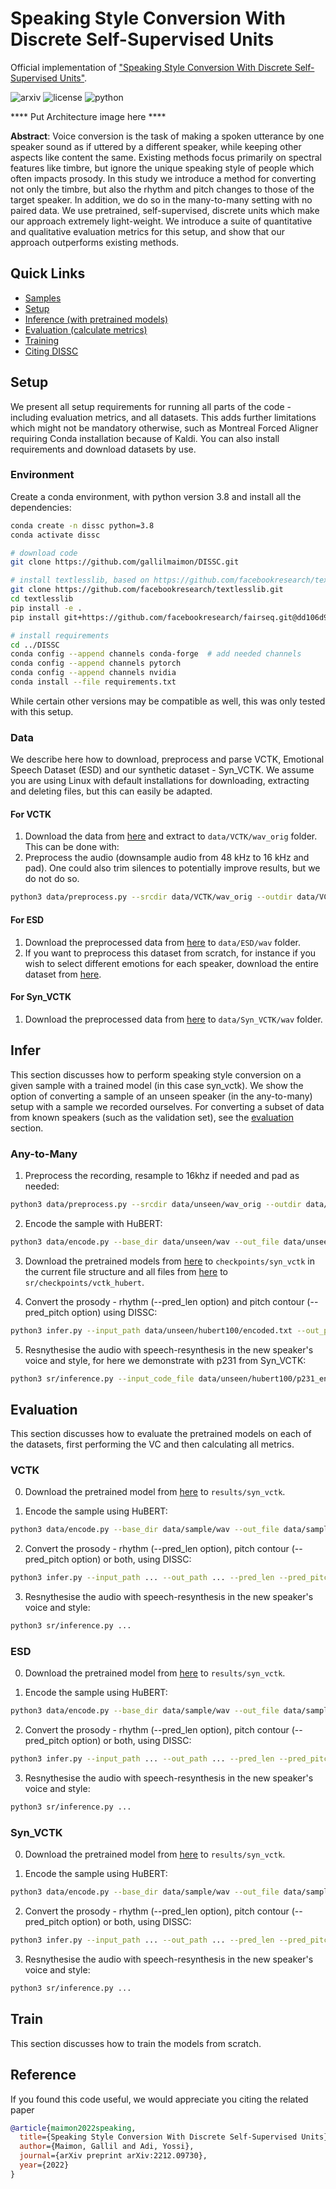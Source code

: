 # Speaking Style Conversion With Discrete Self-Supervised Units
Official implementation of ["Speaking Style Conversion With Discrete Self-Supervised Units"](https://arxiv.org/abs/2212.09730).

![arxiv](https://img.shields.io/badge/arxiv-2212.09730-darkgreen.svg) ![license](https://img.shields.io/badge/license-MIT-blue.svg) ![python](https://img.shields.io/badge/python-3.8-purple.svg)

**** Put Architecture image here ****

__Abstract__: Voice conversion is the task of making a spoken utterance by one speaker sound as if uttered by a different speaker, while keeping other aspects like content the same. Existing methods focus primarily on spectral features like timbre, but ignore the unique speaking style of people which often impacts prosody. In this study we introduce a method for converting not only the timbre, but also the rhythm and pitch changes to those of the target speaker. In addition, we do so in the many-to-many setting with no paired data. We use pretrained, self-supervised, discrete units which make our approach extremely light-weight. We introduce a suite of quantitative and qualitative evaluation metrics for this setup, and show that our approach outperforms existing methods.

## Quick Links
* [Samples](https://pages.cs.huji.ac.il/adiyoss-lab/dissc/)
* [Setup](#setup)
* [Inference (with pretrained models)](#infer)
* [Evaluation (calculate metrics)](#evaluation)
* [Training](#train)
* [Citing DISSC](#reference)

## Setup
We present all setup requirements for running all parts of the code - including evaluation metrics, and all datasets. This adds further limitations which might not be mandatory otherwise, such as Montreal Forced Aligner requiring Conda installation because of Kaldi. You can also install requirements and download datasets by use.

### Environment
Create a conda environment, with python version 3.8 and install all the dependencies:
```sh
conda create -n dissc python=3.8
conda activate dissc

# download code
git clone https://github.com/gallilmaimon/DISSC.git

# install textlesslib, based on https://github.com/facebookresearch/textlesslib#installation
git clone https://github.com/facebookresearch/textlesslib.git
cd textlesslib
pip install -e .
pip install git+https://github.com/facebookresearch/fairseq.git@dd106d9534b22e7db859a6b87ffd7780c38341f8

# install requirements
cd ../DISSC
conda config --append channels conda-forge  # add needed channels
conda config --append channels pytorch
conda config --append channels nvidia
conda install --file requirements.txt
```

While certain other versions may be compatible as well, this was only tested with this setup.

### Data
We describe here how to download, preprocess and parse VCTK, Emotional Speech Dataset (ESD) and our synthetic dataset - Syn_VCTK. We assume you are using Linux with default installations for downloading, extracting and deleting files, but this can easily be adapted.

#### For VCTK
1. Download the data from [here](https://datashare.ed.ac.uk/handle/10283/3443) and extract to ```data/VCTK/wav_orig``` folder. This can be done with:
2. Preprocess the audio (downsample audio from 48 kHz to 16 kHz and pad). One could also trim silences to potentially improve results, but we do not do so.
```sh
python3 data/preprocess.py --srcdir data/VCTK/wav_orig --outdir data/VCTK/wav --pad --postfix mic2.flac
```

#### For ESD
1. Download the preprocessed data from [here](https://drive.google.com/file/d/1pX-G5geLLHc0852ZD_YlJwNa8_NKspaL/view?usp=share_link) to ```data/ESD/wav``` folder.
2. If you want to preprocess this dataset from scratch, for instance if you wish to select different emotions for each speaker, download the entire dataset from [here](https://drive.google.com/file/d/1scuFwqh8s7KIYAfZW1Eu6088ZAK2SI-v/view).

#### For Syn_VCTK
1. Download the preprocessed data from [here](https://drive.google.com/file/d/1xOBGa-t2z8fSTU8aveVgiVsILdNVzvaG/view?usp=share_link) to ```data/Syn_VCTK/wav``` folder.


## Infer
This section discusses how to perform speaking style conversion on a given sample with a trained model (in this case syn_vctk). We show the option of converting a sample of an unseen speaker (in the any-to-many) setup with a sample we recorded ourselves. For converting a subset of data from known speakers (such as the validation set), see the [evaluation](#evaluation) section.

### Any-to-Many
1. Preprocess the recording, resample to 16khz if needed and pad as needed:
```sh
python3 data/preprocess.py --srcdir data/unseen/wav_orig --outdir data/unseen/wav --pad --postfix .wav
```

2. Encode the sample with HuBERT:
```sh
python3 data/encode.py --base_dir data/unseen/wav --out_file data/unseen/hubert100/encoded.txt --device cuda:0
```

3. Download the pretrained models from [here](https://drive.google.com/drive/folders/1oTvW0lxIyrPuEUchfTBSXYpdNMUUXh6n?usp=share_link) to ```checkpoints/syn_vctk``` in the current file structure and all files from [here](https://drive.google.com/drive/folders/1LNP0u35EuBeGmXG5UIjyQnlWS78F2nGm?usp=share_link) to ```sr/checkpoints/vctk_hubert```.

4. Convert the prosody - rhythm (--pred_len option) and pitch contour (--pred_pitch option) using DISSC:
```sh
python3 infer.py --input_path data/unseen/hubert100/encoded.txt --out_path data/unseen/pred_hubert/ --pred_len --pred_pitch --len_model checkpoints/syn_vctk_baseline/len/ --pitch_model checkpoints/syn_vctk_baseline/pitch/ --f0_path data/Syn_VCTK/hubert100/f0_stats.pkl --vc --target_speakers p231 p239 p245 p270
```

5. Resnythesise the audio with speech-resynthesis in the new speaker's voice and style, for here we demonstrate with p231 from Syn_VCTK:
```sh
python3 sr/inference.py --input_code_file data/unseen/hubert100/p231_encoded.txt --data_path data/unseen/wav --out_path dissc_p231 --checkpoint_file sr/checkpoints/vctk_hubert --unseen_speaker --id_to_spkr data/Syn_VCTK/hubert100/id_to_spkr.pkl
```

## Evaluation
This section discusses how to evaluate the pretrained models on each of the datasets, first performing the VC and then calculating all metrics.

### VCTK
0. Download the pretrained model from [here]() to ```results/syn_vctk```.

1. Encode the sample using HuBERT:
```sh
python3 data/encode.py --base_dir data/sample/wav --out_file data/sample/hubert/encoded.txt --device cuda:0
```

2. Convert the prosody - rhythm (--pred_len option), pitch contour (--pred_pitch option) or both, using DISSC:
```sh
python3 infer.py --input_path ... --out_path ... --pred_len --pred_pitch --len_model results/vctk_baseline/len/ --pitch_model results/vctk_baseline/pitch/ --f0_path data/VCTK/hubert100/f0_stats.pkl --vc --target_speakers p245
```

3. Resnythesise the audio with speech-resynthesis in the new speaker's voice and style:
```sh
python3 sr/inference.py ...
```

### ESD
0. Download the pretrained model from [here]() to ```results/syn_vctk```.

1. Encode the sample using HuBERT:
```sh
python3 data/encode.py --base_dir data/sample/wav --out_file data/sample/hubert/encoded.txt --device cuda:0
```

2. Convert the prosody - rhythm (--pred_len option), pitch contour (--pred_pitch option) or both, using DISSC:
```sh
python3 infer.py --input_path ... --out_path ... --pred_len --pred_pitch --len_model results/vctk_baseline/len/ --pitch_model results/vctk_baseline/pitch/ --f0_path data/VCTK/hubert100/f0_stats.pkl --vc --target_speakers p245
```

3. Resnythesise the audio with speech-resynthesis in the new speaker's voice and style:
```sh
python3 sr/inference.py ...
```

### Syn_VCTK
0. Download the pretrained model from [here]() to ```results/syn_vctk```.

1. Encode the sample using HuBERT:
```sh
python3 data/encode.py --base_dir data/sample/wav --out_file data/sample/hubert/encoded.txt --device cuda:0
```

2. Convert the prosody - rhythm (--pred_len option), pitch contour (--pred_pitch option) or both, using DISSC:
```sh
python3 infer.py --input_path ... --out_path ... --pred_len --pred_pitch --len_model results/vctk_baseline/len/ --pitch_model results/vctk_baseline/pitch/ --f0_path data/VCTK/hubert100/f0_stats.pkl --vc --target_speakers p245
```

3. Resnythesise the audio with speech-resynthesis in the new speaker's voice and style:
```sh
python3 sr/inference.py ...
```


## Train
This section discusses how to train the models from scratch.

## Reference
If you found this code useful, we would appreciate you citing the related paper
```bib
@article{maimon2022speaking,
  title={Speaking Style Conversion With Discrete Self-Supervised Units},
  author={Maimon, Gallil and Adi, Yossi},
  journal={arXiv preprint arXiv:2212.09730},
  year={2022}
}
```
